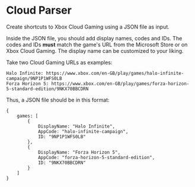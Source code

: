# Cloud Parser

Create shortcuts to Xbox Cloud Gaming using a JSON file as input.

Inside the JSON file, you should add display names, codes and IDs.
The codes and IDs **must** match the game's URL from the Microsoft Store or on Xbox Cloud Gaming.
The display name can be customized to your liking.

Take two Cloud Gaming URLs as examples:
```
Halo Infinite: https://www.xbox.com/en-GB/play/games/halo-infinite-campaign/9NP1P1WFS0LB
Forza Horizon 5: https://www.xbox.com/en-GB/play/games/forza-horizon-5-standard-edition/9NKX70BBCDRN
```

Thus, a JSON file should be in this format:

```
{
    games: [
        {
            DisplayName: "Halo Infinite",
            AppCode: "halo-infinite-campaign",
            ID: "9NP1P1WFS0LB"
        },
        {
            DisplayName: "Forza Horizon 5",
            AppCode: "forza-horizon-5-standard-edition",
            ID: "9NKX70BBCDRN"
        }
    ]
}
```